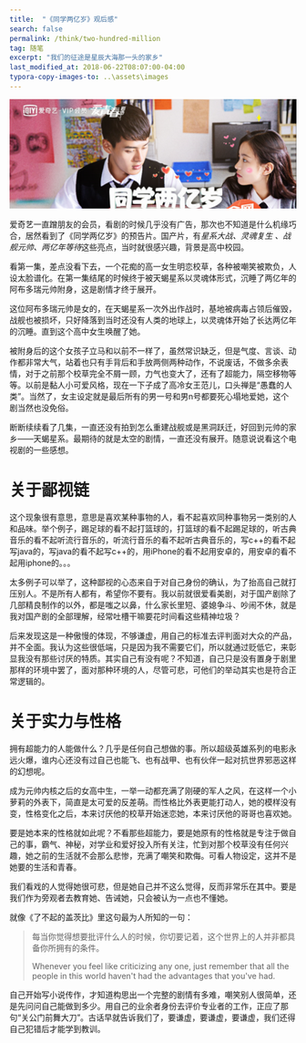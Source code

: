 ```yaml
---
title:  "《同学两亿岁》观后感"
search: false
permalink: /think/two-hundred-million
tag: 随笔
excerpt: "我们的征途是星辰大海那一头的家乡"
last_modified_at: 2018-06-22T08:07:00-04:00
typora-copy-images-to: ..\assets\images
---
```


![pic](../assets/images/0622.png)

爱奇艺一直蹭朋友的会员，看剧的时候几乎没有广告，那次也不知道是什么机缘巧合，居然看到了《同学两亿岁》的预告片。国产片，有*星系大战、灵魂复生 、战舰元帅、两亿年等待*这些亮点，当时就很感兴趣，背景是高中校园。

看第一集，差点没看下去，一个花痴的高一女生明恋校草，各种被嘲笑被欺负，人设太脸谱化。在第一集结尾的时候终于被天蝎星系以灵魂体形式，沉睡了两亿年的阿布多瑞元帅附身，这是剧情才终于展开。

这位阿布多瑞元帅是女的，在天蝎星系一次外出作战时，基地被病毒占领后催毁，战舰也被损坏，只好降落到当时还没有人类的地球上，以灵魂体开始了长达两亿年的沉睡。直到这个高中女生唤醒了她。

被附身后的这个女孩子立马和以前不一样了，虽然常识缺乏，但是气度、言谈、动作都非常大气，站着也只有手背后和手放两侧两种动作，不说废话，不做多余表情，对于之前那个校草完全不屑一顾，力气也变大了，还有了超能力，隔空移物等等。以前是黏人小可爱风格，现在一下子成了高冷女王范儿，口头禅是“愚蠢的人类”。当然了，女主设定就是最后所有的男一号和男n号都要死心塌地爱她，这个剧当然也没免俗。

断断续续看了几集，一直还没有拍到怎么重建战舰或是黑洞跃迁，好回到元帅的家乡——天蝎星系。最期待的就是太空的剧情，一直还没有展开。随意说说看这个电视剧的一些感想。

# 关于鄙视链

这个现象很有意思，意思是喜欢某种事物的人，看不起喜欢同种事物另一类别的人和品味。举个例子，踢足球的看不起打篮球的，打篮球的看不起踢足球的，听古典音乐的看不起听流行音乐的，听流行音乐的看不起听古典音乐的，写c++的看不起写java的，写java的看不起写c++的，用iPhone的看不起用安卓的，用安卓的看不起用iphone的。。。

太多例子可以举了，这种鄙视的心态来自于对自己身份的确认，为了抬高自己就打压别人。不是所有人都有，希望你不要有。我以前就很爱看美剧，对于国产剧除了几部精良制作的以外，都是嗤之以鼻，什么家长里短、婆媳争斗、吵闹不休，就是我对国产剧的全部理解，经常吐槽干嘛要花时间看这些精神垃圾？

后来发现这是一种傲慢的体现，不够谦虚，用自己的标准去评判面对大众的产品，并不全面。我认为这些很低端，只是因为我不需要它们，所以就通过贬低它，来彰显我没有那些讨厌的特质。其实自己有没有呢？不知道，自己只是没有置身于剧里那样的环境中罢了，面对那种环境的人，尽管可悲，可他们的举动其实也是符合正常逻辑的。

# 关于实力与性格

拥有超能力的人能做什么？几乎是任何自己想做的事。所以超级英雄系列的电影永远火爆，谁内心还没有过自己也能飞、也有战甲、也有伙伴一起对抗世界邪恶这样的幻想呢。

成为元帅内核之后的女高中生，一举一动都充满了刚硬的军人之风，在这样一个小萝莉的外表下，简直是太可爱的反差萌。而性格比外表更能打动人，她的模样没有变，性格变化之后，本来讨厌他的校草开始迷恋她，本来讨厌他的哥哥也喜欢她。

要是她本来的性格就如此呢？不看那些超能力，要是她原有的性格就是专注于做自己的事，霸气、神秘，对学业和爱好投入所有关注，忙到对那个校草没有任何兴趣，她之前的生活就不会那么悲惨，充满了嘲笑和欺侮。可看人物设定，这并不是她要的生活和青春。

我们看戏的人觉得她很可悲，但是她自己并不这么觉得，反而非常乐在其中。要是我们作为旁观者去教育她、告诫她，只会被认为一点也不懂她。

就像《了不起的盖茨比》里这句最为人所知的一句：

> 每当你觉得想要批评什么人的时候，你切要记着，这个世界上的人并非都具备你所拥有的条件。 　　
>
> Whenever you feel like criticizing any one, just remember that all the people in this world haven't had the advantages that you've had.

自己开始写小说传作，才知道构思出一个完整的剧情有多难，嘲笑别人很简单，还是先问问自己能做到多少。用自己的业余者身份去评价专业者的工作，正应了那句“关公门前舞大刀”。古话早就告诉我们了，要谦虚，要谦虚，要谦虚，我们还得自己犯错后才能学到教训。